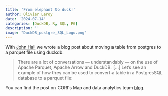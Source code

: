 ```yaml
---
title: 'From elephant to duck!'
author: Olivier Leroy
date: '2024-07-14'
categories: [DuckDB, R, SQL, PG]
description: ''
image: "DuckDB_postgre_SQL_Logo.png"
---
```


With [John Hall](https://real-currents.com/dev/) we wrote a blog post about moving a table from postgres to a parquet file using duckdb. 


> There are a lot of conversations — understandably — on the use of Apache Parquet, Apache Arrow and DuckDB. [...] Let’s see an example of how they can be used to convert a table in a PostgresSQL database to a parquet file:

You can find the post on CORI's Map and data analytics team [blog](https://ruralinnovation.github.io/blog/posts/pg_duckdb/). 